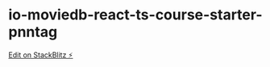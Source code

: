 # io-moviedb-react-ts-course-starter-pnntag

[Edit on StackBlitz ⚡️](https://stackblitz.com/edit/io-moviedb-react-ts-course-starter-pnntag)